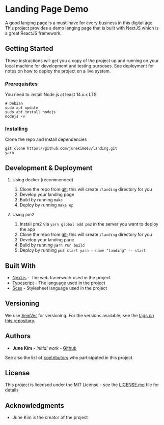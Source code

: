# Landing Page Demo

A good langing page is a must-have for every business in this digital age.  
This project provides a demo langing page that is built with NextJS which is a great ReactJS framework.

## Getting Started

These instructions will get you a copy of the project up and running on your local machine for development and testing purposes. See deployment for notes on how to deploy the project on a live system.

### Prerequisites

You need to install Node.js at least 14.x.x LTS

```shell
# Debian
sudo apt update
sudo apt install nodejs
nodejs -v
```

### Installing

Clone the repo and install dependencies

```shell
git clone https://github.com/junekimdev/landing.git
yarn
```

## Development & Deployment

1. Using docker (recommended)

   1. Clone the repo from [git](https://github.com/junekimdev/landing.git); this will create `/landing` directory for you
   2. Develop your landing page
   3. Build by running `make`
   4. Deploy by running `make up`

2. Using pm2

   1. Install pm2 via `yarn global add pm2` in the server you want to deploy the app
   2. Clone the repo from [git](https://github.com/junekimdev/landing.git); this will create `/landing` directory for you
   3. Develop your landing page
   4. Build by running `yarn run build`
   5. Deploy by running `pm2 start yarn --name "landing" -- start`

## Built With

- [Next.js](https://nextjs.org/) - The web framework used in the project
- [Typescript](https://www.typescriptlang.org/) - The language used in the project
- [Scss](https://sass-lang.com/) - Stylesheet language used in the project

## Versioning

We use [SemVer](http://semver.org/) for versioning. For the versions available, see the [tags on this repository](https://github.com/junekimdev/landing/tags).

## Authors

- **June Kim** - _Initial work_ - [Github](https://github.com/junekimdev)

See also the list of [contributors](https://github.com/junekimdev/landing/contributors) who participated in this project.

## License

This project is licensed under the MIT License - see the [LICENSE.md](LICENSE.md) file for details

## Acknowledgments

- June Kim is the creator of the project
